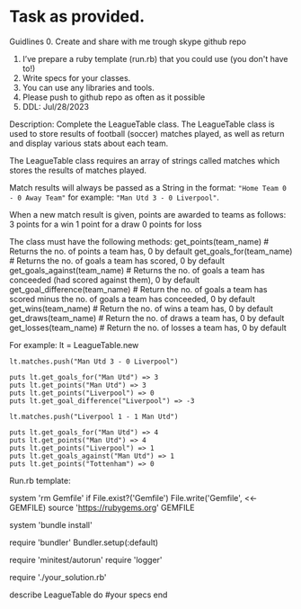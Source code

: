 # Task as provided.

Guidlines
0. Create and share with me trough skype github repo
1. I’ve prepare a ruby template (run.rb) that you could use (you don't have to!)
2. Write specs for your classes.
3. You can use any libraries and tools.
4. Please push to github repo as often as it possible
5. DDL: Jul/28/2023

Description:
Complete the LeagueTable class.
The LeagueTable class is used to store results of football (soccer) matches played, as well as return and display various stats about each team.

The LeagueTable class requires an array of strings called matches which stores the results of matches played.

Match results will always be passed as a String in the format: `"Home Team 0 - 0 Away Team"` for example: `"Man Utd 3 - 0 Liverpool"`.

When a new match result is given, points are awarded to teams as follows:
    3 points for a win
    1 point for a draw
    0 points for loss

The class must have the following methods:
    get_points(team_name) # Returns the no. of points a team has, 0 by default
    get_goals_for(team_name) # Returns the no. of goals a team has scored, 0 by default
    get_goals_against(team_name) # Returns the no. of goals a team has conceeded (had scored against them), 0 by default
    get_goal_difference(team_name) # Return the no. of goals a team has scored minus the no. of goals a team has conceeded, 0 by default
    get_wins(team_name) # Return the no. of wins a team has, 0 by default
    get_draws(team_name) # Return the no. of draws a team has, 0 by default
    get_losses(team_name) # Return the no. of losses a team has, 0 by default

For example:
    lt = LeagueTable.new

    lt.matches.push("Man Utd 3 - 0 Liverpool")

    puts lt.get_goals_for("Man Utd") => 3
    puts lt.get_points("Man Utd") => 3
    puts lt.get_points("Liverpool") => 0
    puts lt.get_goal_difference("Liverpool") => -3

    lt.matches.push("Liverpool 1 - 1 Man Utd")

    puts lt.get_goals_for("Man Utd") => 4
    puts lt.get_points("Man Utd") => 4
    puts lt.get_points("Liverpool") => 1
    puts lt.get_goals_against("Man Utd") => 1
    puts lt.get_points("Tottenham") => 0
Run.rb template:

system 'rm Gemfile' if File.exist?('Gemfile')
File.write('Gemfile', <<-GEMFILE)
  source 'https://rubygems.org'
GEMFILE

system 'bundle install'

require 'bundler'
Bundler.setup(:default)

require 'minitest/autorun'
require 'logger'

require './your_solution.rb'

describe LeagueTable do
  #your specs
end
